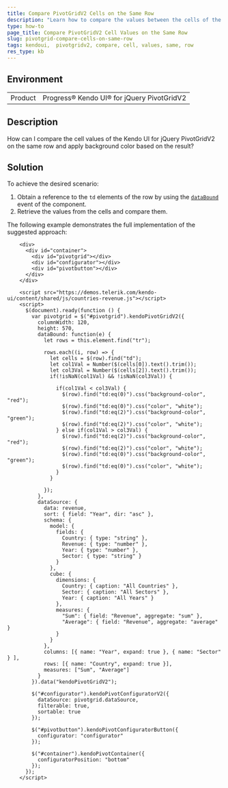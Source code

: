 ```yaml
---
title: Compare PivotGridV2 Cells on the Same Row
description: "Learn how to compare the values between the cells of the Kendo UI for jQuery PivotGridV2 on the same row."
type: how-to
page_title: Compare PivotGridV2 Cell Values on the Same Row 
slug: pivotgrid-compare-cells-on-same-row
tags: kendoui,  pivotgridv2, compare, cell, values, same, row 
res_type: kb
---
```


## Environment

<table>
	<tbody>
		<tr>
			<td>Product</td>
			<td>Progress® Kendo UI® for jQuery PivotGridV2</td>
		</tr>
	</tbody>
</table>


## Description

How can I compare the cell values of the Kendo UI for jQuery PivotGridV2 on the same row and apply background color based on the result?

## Solution

To achieve the desired scenario: 

1. Obtain a reference to the `td` elements of the row by using the [`dataBound`](/api/javascript/ui/pivotgridv2/events/databound) event of the component.
1. Retrieve the values from the cells and compare them.

The following example demonstrates the full implementation of the suggested approach:

```dojo
    <div>
      <div id="container">
        <div id="pivotgrid"></div>
        <div id="configurator"></div>
        <div id="pivotbutton"></div>
      </div>
    </div>

    <script src="https://demos.telerik.com/kendo-ui/content/shared/js/countries-revenue.js"></script>
    <script>
      $(document).ready(function () {
        var pivotgrid = $("#pivotgrid").kendoPivotGridV2({
          columnWidth: 120,
          height: 570,
          dataBound: function(e) {
            let rows = this.element.find("tr");

            rows.each((i, row) => {
              let cells = $(row).find("td");
              let col1Val = Number($(cells[0]).text().trim());
              let col3Val = Number($(cells[2]).text().trim());
              if(!isNaN(col1Val) && !isNaN(col3Val)) {
                
                if(col1Val < col3Val) {
                  $(row).find("td:eq(0)").css("background-color", "red");
                  $(row).find("td:eq(0)").css("color", "white");
                  $(row).find("td:eq(2)").css("background-color", "green");
                  $(row).find("td:eq(2)").css("color", "white");
                } else if(col1Val > col3Val) {
                  $(row).find("td:eq(2)").css("background-color", "red");
                  $(row).find("td:eq(2)").css("color", "white");
                  $(row).find("td:eq(0)").css("background-color", "green");
                  $(row).find("td:eq(0)").css("color", "white");
                }
              }

            });
          },
          dataSource: {
            data: revenue,
            sort: { field: "Year", dir: "asc" },
            schema: {
              model: {
                fields: {
                  Country: { type: "string" },
                  Revenue: { type: "number" },
                  Year: { type: "number" },
                  Sector: { type: "string" }
                }
              },
              cube: {
                dimensions: {
                  Country: { caption: "All Countries" },
                  Sector: { caption: "All Sectors" },
                  Year: { caption: "All Years" }
                },
                measures: {
                  "Sum": { field: "Revenue", aggregate: "sum" },
                  "Average": { field: "Revenue", aggregate: "average" }
                }
              }
            },
            columns: [{ name: "Year", expand: true }, { name: "Sector" } ],
            rows: [{ name: "Country", expand: true }],
            measures: ["Sum", "Average"]
          }
        }).data("kendoPivotGridV2");

        $("#configurator").kendoPivotConfiguratorV2({
          dataSource: pivotgrid.dataSource,
          filterable: true,
          sortable: true
        });

        $("#pivotbutton").kendoPivotConfiguratorButton({
          configurator: "configurator"
        });

        $("#container").kendoPivotContainer({
          configuratorPosition: "bottom"
        });
      });
    </script>
```